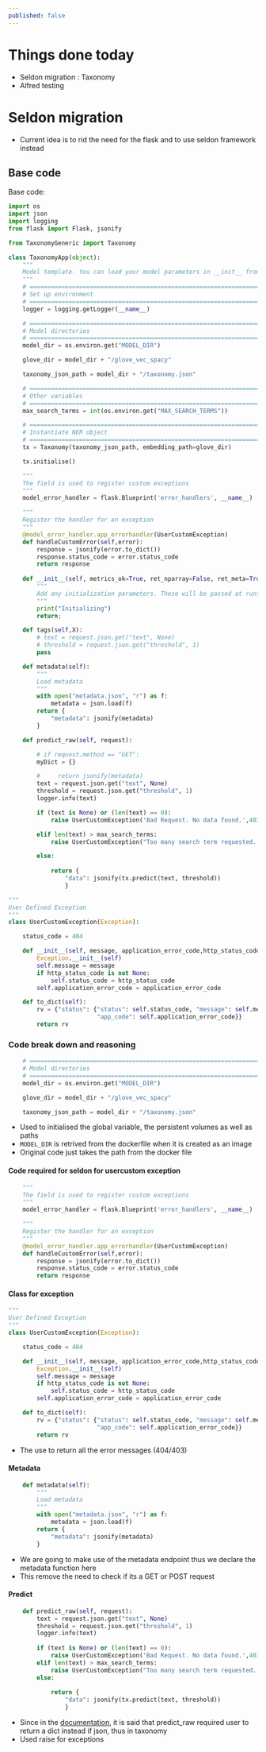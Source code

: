```yaml
---
published: false
---
```

# Things done today
- Seldon migration : Taxonomy
- Alfred testing


# Seldon migration
- Current idea is to rid the need for the flask and to use seldon framework instead

## Base code

Base code:
```python
import os
import json
import logging
from flask import Flask, jsonify

from TaxonomyGeneric import Taxonomy

class TaxonomyApp(object):
    """
    Model template. You can load your model parameters in __init__ from a location accessible at runtime
    """
    # ==============================================================================
    # Set up environment
    # ==============================================================================
    logger = logging.getLogger(__name__)

    # ==============================================================================
    # Model directories
    # ==============================================================================
    model_dir = os.environ.get("MODEL_DIR")

    glove_dir = model_dir + "/glove_vec_spacy"

    taxonomy_json_path = model_dir + "/taxonomy.json"

    # ==============================================================================
    # Other variables
    # ==============================================================================
    max_search_terms = int(os.environ.get("MAX_SEARCH_TERMS"))

    # ==============================================================================
    # Instantiate NER object
    # ==============================================================================
    tx = Taxonomy(taxonomy_json_path, embedding_path=glove_dir)

    tx.initialise()

    """
    The field is used to register custom exceptions
    """
    model_error_handler = flask.Blueprint('error_handlers', __name__)

    """
    Register the handler for an exception
    """
    @model_error_handler.app_errorhandler(UserCustomException)
    def handleCustomError(self,error):
        response = jsonify(error.to_dict())
        response.status_code = error.status_code
        return response
    
    def __init__(self, metrics_ok=True, ret_nparray=False, ret_meta=True):
        """
        Add any initialization parameters. These will be passed at runtime from the graph definition parameters defined in your seldondeployment kubernetes resource manifest.
        """
        print("Initializing")
        return;

    def tags(self,X):
        # text = request.json.get("text", None)
        # threshold = request.json.get("threshold", 1)
        pass

    def metadata(self):
        """
        Load metadata
        """
        with open("metadata.json", "r") as f:
            metadata = json.load(f)
        return {
            "metadata": jsonify(metadata)
        }

    def predict_raw(self, request):

        # if request.method == "GET":
        myDict = {}

        #     return jsonify(metadata)
        text = request.json.get("text", None)
        threshold = request.json.get("threshold", 1)
        logger.info(text)

        if (text is None) or (len(text) == 0):
            raise UserCustomException('Bad Request. No data found.',403)

        elif len(text) > max_search_terms:
            raise UserCustomException("Too many search term requested. Max: 20. Received: {}".format(len(text)),403)

        else:
            
            return {
                "data": jsonify(tx.predict(text, threshold))
                }

"""
User Defined Exception
"""
class UserCustomException(Exception):

    status_code = 404

    def __init__(self, message, application_error_code,http_status_code):
        Exception.__init__(self)
        self.message = message
        if http_status_code is not None:
            self.status_code = http_status_code
        self.application_error_code = application_error_code

    def to_dict(self):
        rv = {"status": {"status": self.status_code, "message": self.message,
                         "app_code": self.application_error_code}}
        return rv

```

### Code break down and reasoning


```python
	# ==============================================================================
    # Model directories
    # ==============================================================================
    model_dir = os.environ.get("MODEL_DIR")

    glove_dir = model_dir + "/glove_vec_spacy"

    taxonomy_json_path = model_dir + "/taxonomy.json"
```

- Used to initialised the global variable, the persistent volumes as well as paths
- `MODEL_DIR` is retrived from the dockerfile when it is created as an image
- Original code just takes the path from the docker file


#### Code required for seldon for usercustom exception

```python
    """
    The field is used to register custom exceptions
    """
    model_error_handler = flask.Blueprint('error_handlers', __name__)

    """
    Register the handler for an exception
    """
    @model_error_handler.app_errorhandler(UserCustomException)
    def handleCustomError(self,error):
        response = jsonify(error.to_dict())
        response.status_code = error.status_code
        return response
```        
        
#### Class for exception

```python        
"""
User Defined Exception
"""
class UserCustomException(Exception):

    status_code = 404

    def __init__(self, message, application_error_code,http_status_code):
        Exception.__init__(self)
        self.message = message
        if http_status_code is not None:
            self.status_code = http_status_code
        self.application_error_code = application_error_code

    def to_dict(self):
        rv = {"status": {"status": self.status_code, "message": self.message,
                         "app_code": self.application_error_code}}
        return rv

```

- The use to return all the error messages (404/403)

#### Metadata

```python
    def metadata(self):
        """
        Load metadata
        """
        with open("metadata.json", "r") as f:
            metadata = json.load(f)
        return {
            "metadata": jsonify(metadata)
        }
```

- We are going to make use of the metadata endpoint thus we declare the metadata function here
- This remove the need to check if its a GET or POST request


#### Predict

```python
    def predict_raw(self, request):
        text = request.json.get("text", None)
        threshold = request.json.get("threshold", 1)
        logger.info(text)
        
        if (text is None) or (len(text) == 0):
            raise UserCustomException('Bad Request. No data found.',403)
        elif len(text) > max_search_terms:
            raise UserCustomException("Too many search term requested. Max: 20. Received: {}".format(len(text)),403)
        else:
            
            return {
                "data": jsonify(tx.predict(text, threshold))
                }

```

- Since in the [documentation](https://docs.seldon.io/projects/seldon-core/en/v1.1.0/python/api/seldon_core.html?highlight=predict_raw#seldon_core.user_model.SeldonComponent.predict_raw), it is said that predict_raw required user to return a dict instead if json, thus in taxonomy 
- Used raise for exceptions